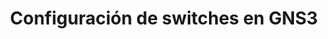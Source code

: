 ---
title: Configuración de switches en GNS3
menu:
  sidebar:
    name: Configuración de switches en GNS3
    identifier: switches_gns3
    parent: redes
    weight: 0
---